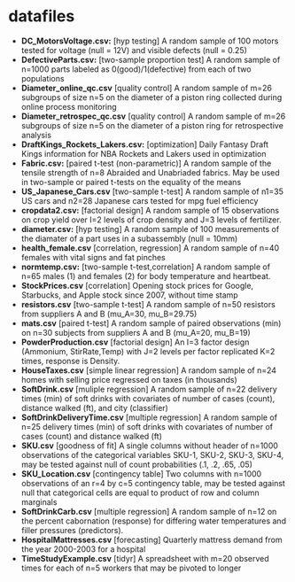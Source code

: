 # datafiles

* **DC_MotorsVoltage.csv:** [hyp testing] A random sample of 100 motors tested for voltage (null = 12V) and visible defects (null = 0.25)
* **DefectiveParts.csv:** [two-sample proportion test] A random sample of n=1000 parts labeled as 0(good)/1(defective) from each of two populations
* **Diameter_online_qc.csv** [quality control] A random sample of m=26 subgroups of size n=5 on the diameter of a piston ring collected during online process monitoring 
* **Diameter_retrospec_qc.csv** [quality control] A random sample of m=26 subgroups of size n=5 on the diameter of a piston ring for retrospective analysis 
* **DraftKings_Rockets_Lakers.csv:** [optimization] Daily Fantasy Draft Kings information for NBA Rockets and Lakers used in optimization 
* **Fabric.csv:** [paired t-test (non-parametric)] A random sample of the tensile strength of n=8 Abraided and Unabriaded fabrics.  May be used in two-sample or paired t-tests on the equality of the means
* **US_Japanese_Cars.csv** [two-sample t-test] A random sample of n1=35 US cars and n2=28 Japanese cars tested for mpg fuel efficiency 
* **cropdata2.csv:** [factorial design] A random sample of 15 observations on crop yield over I=2 levels of crop density and J=3 levels of fertilizer. 
* **diameter.csv:** [hyp testing] A random sample of 100 measurements of the diamater of a part uses in a subassembly (null = 10mm)
* **health_female.csv** [correlation, regression] A random sample of n=40 females with vital signs and fat pinches
* **normtemp.csv:** [two-sample t-test,correlation] A random sample of n=65 males (1) and females (2) for body temperature and heartbeat.  
* **StockPrices.csv** [correlation] Opening stock prices for Google, Starbucks, and Apple stock since 2007, without time stamp
* **resistors.csv** [two-sample t-test] A random sample of n=50 resistors from suppliers A and B (mu_A=30, mu_B=29.75)
* **mats.csv** [paired t-test] A random sample of paired observations (min) on n=30 subjects from suppliers A and B (mu_A=20, mu_B=19)
* **PowderProduction.csv** [factorial design] An I=3 factor design (Ammonium, StirRate,Temp) with J=2 levels per factor replicated K=2 times, response is Density.  
* **HouseTaxes.csv** [simple linear regression] A random sample of n=24 homes with selling price regressed on taxes (in thousands) 
* **SoftDrink.csv** [muliple regression] A random sample of n=22 delivery times (min) of soft drinks with covariates of number of cases (count), distance walked (ft), and city (classifier)  
* **SoftDrinkDeliveryTime.csv** [multiple regression] A random sample of n=25 delivery times (min) of soft drinks with covariates of number of cases (count) and distance walked (ft)
* **SKU.csv** [goodness of fit] A single columns without header of n=1000 observations of the categorical variables SKU-1, SKU-2, SKU-3, SKU-4, may be tested against null of count probabilities (.1, .2, .65, .05)
* **SKU_Location.csv** [contingency table] Two columns with n=1000 observations of an r=4 by c=5 contingency table, may be tested against null that categorical cells are equal to product of row and column marginals 
* **SoftDrinkCarb.csv** [multiple regression]  A random sample of n=12 on the percent cabornation (response) for differing water temperatures and filler pressures (predictors).
* **HospitalMattresses.csv** [forecasting] Quarterly mattress demand from the year 2000-2003 for a hospital
* **TimeStudyExample.csv** [tidyr] A spreadsheet with m=20 observed times for each of n=5 workers that may be pivoted to longer

